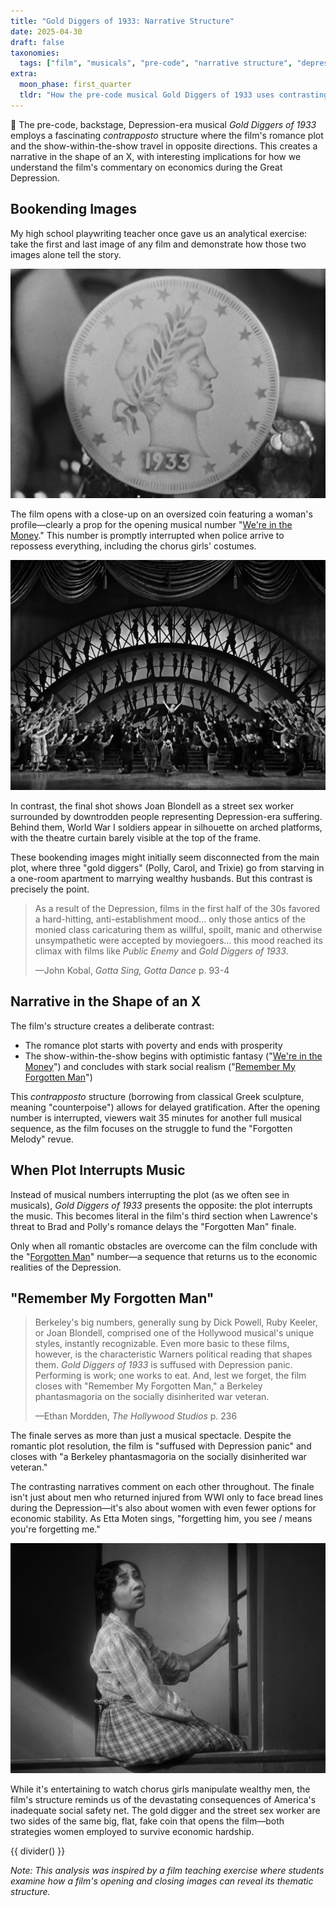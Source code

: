 ```yaml
---
title: "Gold Diggers of 1933: Narrative Structure"
date: 2025-04-30
draft: false
taxonomies:
  tags: ["film", "musicals", "pre-code", "narrative structure", "depression era"]
extra:
  moon_phase: first_quarter
  tldr: "How the pre-code musical Gold Diggers of 1933 uses contrasting narrative structures to comment on Depression-era economics."
---
```


<span class="og">🎪</span> The pre-code, backstage, Depression-era musical *Gold Diggers of 1933* employs a fascinating *contrapposto* structure where the film's romance plot and the show-within-the-show travel in opposite directions. This creates a narrative in the shape of an X, with interesting implications for how we understand the film's commentary on economics during the Great Depression.

## Bookending Images

My high school playwriting teacher once gave us an analytical exercise: take the first and last image of any film and demonstrate how those two images alone tell the story.

![The first shot after the credits](golddiggers1933first.png)

The film opens with a close-up on an oversized coin featuring a woman's profile—clearly a prop for the opening musical number "[We're in the Money](https://www.youtube.com/watch?v=Bm9hySTVKtY)." This number is promptly interrupted when police arrive to repossess everything, including the chorus girls' costumes.

![The final shot of the film](golddiggers1933.png)

In contrast, the final shot shows Joan Blondell as a street sex worker surrounded by downtrodden people representing Depression-era suffering. Behind them, World War I soldiers appear in silhouette on arched platforms, with the theatre curtain barely visible at the top of the frame.

These bookending images might initially seem disconnected from the main plot, where three "gold diggers" (Polly, Carol, and Trixie) go from starving in a one-room apartment to marrying wealthy husbands. But this contrast is precisely the point.

> As a result of the Depression, films in the first half of the 30s favored a hard-hitting, anti-establishment mood... only those antics of the monied class caricaturing them as willful, spoilt, manic and otherwise unsympathetic were accepted by moviegoers... this mood reached its climax with films like *Public Enemy* and *Gold Diggers of 1933*.
>
> —John Kobal, *Gotta Sing, Gotta Dance* p. 93-4

## Narrative in the Shape of an X

The film's structure creates a deliberate contrast:
- The romance plot starts with poverty and ends with prosperity
- The show-within-the-show begins with optimistic fantasy ("[We're in the Money](https://www.youtube.com/watch?v=Bm9hySTVKtY)") and concludes with stark social realism ("[Remember My Forgotten Man](https://www.youtube.com/watch?v=5MGYz3vRdzA)")

This *contrapposto* structure (borrowing from classical Greek sculpture, meaning "counterpoise") allows for delayed gratification. After the opening number is interrupted, viewers wait 35 minutes for another full musical sequence, as the film focuses on the struggle to fund the "Forgotten Melody" revue.

## When Plot Interrupts Music

Instead of musical numbers interrupting the plot (as we often see in musicals), *Gold Diggers of 1933* presents the opposite: the plot interrupts the music. This becomes literal in the film's third section when Lawrence's threat to Brad and Polly's romance delays the "Forgotten Man" finale.

Only when all romantic obstacles are overcome can the film conclude with the "[Forgotten Man](https://www.youtube.com/watch?v=5MGYz3vRdzA)" number—a sequence that returns us to the economic realities of the Depression.

## "Remember My Forgotten Man"

> Berkeley's big numbers, generally sung by Dick Powell, Ruby Keeler, or Joan Blondell, comprised one of the Hollywood musical's unique styles, instantly recognizable. Even more basic to these films, however, is the characteristic Warners political reading that shapes them. *Gold Diggers of 1933* is suffused with Depression panic. Performing is work; one works to eat. And, lest we forget, the film closes with "Remember My Forgotten Man," a Berkeley phantasmagoria on the socially disinherited war veteran.
> 
> —Ethan Mordden, *The Hollywood Studios* p. 236

The finale serves as more than just a musical spectacle. Despite the romantic plot resolution, the film is "suffused with Depression panic" and closes with "a Berkeley phantasmagoria on the socially disinherited war veteran."

<!-- FM:Snippet:End -->The contrasting narratives comment on each other throughout. The finale isn't just about men who returned injured from WWI only to face bread lines during the Depression—it's also about women with even fewer options for economic stability. As Etta Moten sings, "forgetting him, you see / means you're forgetting me."

![Etta Moten sings in the finale](golddiggers1933remember.png)

While it's entertaining to watch chorus girls manipulate wealthy men, the film's structure reminds us of the devastating consequences of America's inadequate social safety net. The gold digger and the street sex worker are two sides of the same big, flat, fake coin that opens the film—both strategies women employed to survive economic hardship.

{{ divider() }}

*Note: This analysis was inspired by a film teaching exercise where students examine how a film's opening and closing images can reveal its thematic structure.*